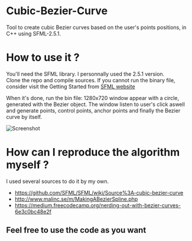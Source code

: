 # Cubic-Bezier-Curve
Tool to create cubic Bezier curves based on the user's points positions, in C++ using SFML-2.5.1.

# How to use it ?
You'll need the SFML library. I personnally used the 2.5.1 version.\
Clone the repo and compile sources. If you cannot run the binary file, consider visit the Getting Started from [SFML website](https://www.sfml-dev.org/tutorials/2.5/)

When it's done, run the bin file: 1280x720 window appear with a circle, generated with the Bezier object.
The window listen to user's click aswell and generate points, control points, anchor points and finally the Bezier curve by itself.

![Screenshot](https://i.imgur.com/uVqBYSx.png)

# How can I reproduce the algorithm myself ?
I used several sources to do it by my own.

  - https://github.com/SFML/SFML/wiki/Source%3A-cubic-bezier-curve
  - http://www.malinc.se/m/MakingABezierSpline.php
  - https://medium.freecodecamp.org/nerding-out-with-bezier-curves-6e3c0bc48e2f

## Feel free to use the code as you want
